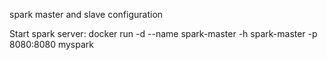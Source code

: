spark master and slave configuration

Start spark server:
docker run -d --name spark-master -h spark-master -p 8080:8080 myspark